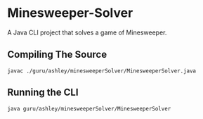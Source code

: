 # Minesweeper-Solver
A Java CLI project that solves a game of Minesweeper.

## Compiling The Source
```javac ./guru/ashley/minesweeperSolver/MinesweeperSolver.java```

## Running the CLI
```java guru/ashley/minesweeperSolver/MinesweeperSolver```
